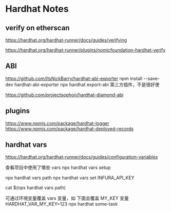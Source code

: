 # Hardhat Notes

## verify on etherscan

https://hardhat.org/hardhat-runner/docs/guides/verifying

https://hardhat.org/hardhat-runner/plugins/nomicfoundation-hardhat-verify

## ABI

https://github.com/ItsNickBarry/hardhat-abi-exporter
npm install --save-dev hardhat-abi-exporter
npx hardhat export-abi
第三方插件，不是很好使

https://github.com/projectsophon/hardhat-diamond-abi

## plugins

https://www.npmjs.com/package/hardhat-logger
https://www.npmjs.com/package/hardhat-deployed-records

## hardhat vars

https://hardhat.org/hardhat-runner/docs/guides/configuration-variables

查看项目中使用了哪些 vars
npx hardhat vars setup

npx hardhat vars path
npx hardhat vars set INFURA_API_KEY

cat $(npx hardhat vars path)

可通过环境变量覆盖 vars 变量，如 下面会覆盖 MY_KEY 变量
HARDHAT_VAR_MY_KEY=123 npx hardhat some-task
